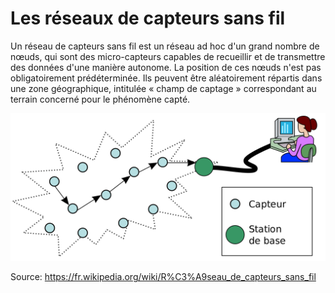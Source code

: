 # Les réseaux de capteurs sans fil

Un réseau de capteurs sans fil est un réseau ad hoc d'un grand nombre de nœuds, 
qui sont des micro-capteurs capables de recueillir et de transmettre des données d'une manière autonome. 
La position de ces nœuds n'est pas obligatoirement prédéterminée. Ils peuvent être aléatoirement répartis 
dans une zone géographique, intitulée « champ de captage » correspondant au terrain concerné pour le phénomène capté.

![](wsn.png)

Source: https://fr.wikipedia.org/wiki/R%C3%A9seau_de_capteurs_sans_fil
